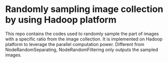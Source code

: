 
# Randomly sampling image collection by using Hadoop platform

This repo contains the codes used to randomly sample the part of images with a specific ratio from the image collection. It is implemented on Hadoop platform to leverage the parallel computation power. Different from NodeRandomSeparating, NodeRandomFiltering only outputs the sampled images.

